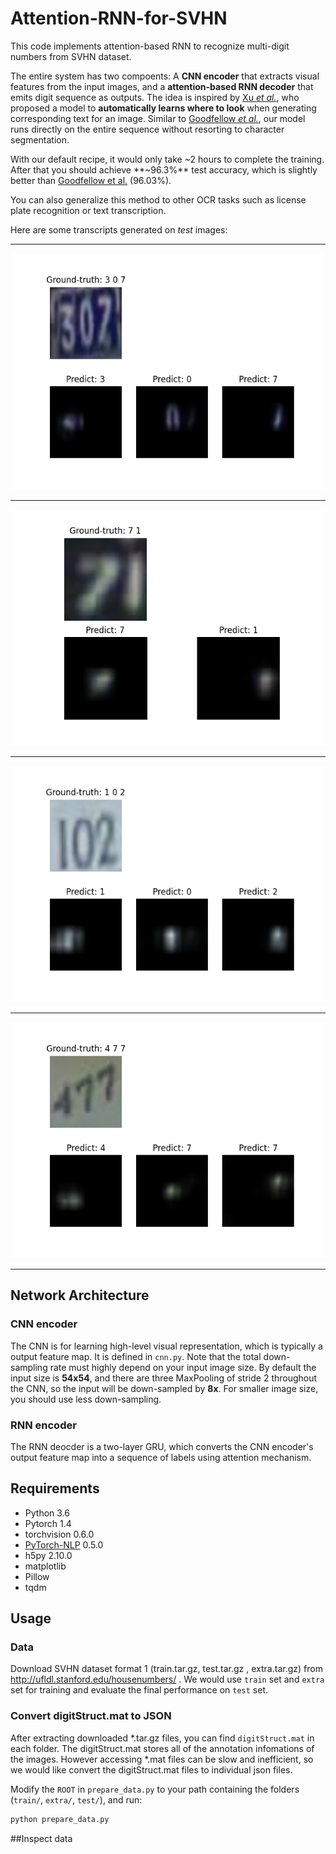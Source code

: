 # Attention-RNN-for-SVHN

This code implements attention-based RNN to recognize multi-digit numbers from SVHN dataset.

The entire system has two compoents: A **CNN encoder** that extracts visual features from the input images, and a **attention-based RNN decoder** that emits digit sequence as outputs.
The idea is inspired by [Xu _et al._](https://arxiv.org/pdf/1502.03044.pdf), who proposed a model to **automatically learns where to look** when generating corresponding text for an image.
Similar to [Goodfellow _et al._](http://arxiv.org/pdf/1312.6082.pdf), our model runs directly on the entire sequence without resorting to character segmentation.

With our default recipe, it would only take ~2 hours to complete the training.
After that you should achieve **~96.3%** test accuracy, which is slightly better than [Goodfellow et al.](http://arxiv.org/pdf/1312.6082.pdf) (96.03%).

You can also generalize this method to other OCR tasks such as license plate recognition or text transcription.

Here are some transcripts generated on _test_ images:

---

![](./img/Figure_1.png)

---

![](./img/Figure_2.png)

---

![](./img/Figure_3.png)

---

![](./img/Figure_4.png)

---

## Network Architecture
### CNN encoder
The CNN is for learning high-level visual representation, which is typically a output feature map.
It is defined in `cnn.py`.
Note that the total down-sampling rate must highly depend on your input image size.
By default the input size is **54x54**, and there are three MaxPooling of stride 2 throughout the CNN, so the input will be down-sampled by **8x**.
For smaller image size, you should use less down-sampling.

### RNN encoder
The RNN deocder is a two-layer GRU, which converts the CNN encoder's output feature map into a sequence of labels using attention mechanism.

## Requirements

* Python 3.6
* Pytorch 1.4
* torchvision 0.6.0
* [PyTorch-NLP](https://github.com/PetrochukM/PyTorch-NLP) 0.5.0
* h5py 2.10.0
* matplotlib
* Pillow
* tqdm

## Usage
### Data
Download SVHN dataset format 1 (train.tar.gz, test.tar.gz , extra.tar.gz) from http://ufldl.stanford.edu/housenumbers/ .
We would use `train` set and `extra` set for training and evaluate the final performance on `test` set.

### Convert digitStruct.mat to JSON
After extracting downloaded *.tar.gz files, you can find `digitStruct.mat` in each folder.
The digitStruct.mat stores all of the annotation infomations of the images.
However accessing *.mat files can be slow and inefficient, so we would like convert the digitStruct.mat files to individual json files.

Modify the `ROOT` in `prepare_data.py` to your path containing the folders (`train/`, `extra/`, `test/`), and run:

```bash
python prepare_data.py
```

##Inspect data



